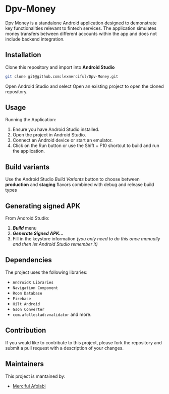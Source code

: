 # Dpv-Money
Dpv Money is a standalone Android application designed to demonstrate key functionalities relevant to fintech services. 
The application simulates money transfers between different accounts within the app and does not include backend integration. 


## Installation
Clone this repository and import into **Android Studio**
```bash
git clone git@github.com:lexmerciful/Dpv-Money.git
```
Open Android Studio and select Open an existing project to open the cloned repository.


## Usage
Running the Application:
1. Ensure you have Android Studio installed.
2. Open the project in Android Studio.
3. Connect an Android device or start an emulator.
4. Click on the Run button or use the Shift + F10 shortcut to build and run the application.


## Build variants
Use the Android Studio *Build Variants* button to choose between **production** and **staging** flavors combined with debug and release build types


## Generating signed APK
From Android Studio:
1. ***Build*** menu
2. ***Generate Signed APK...***
3. Fill in the keystore information *(you only need to do this once manually and then let Android Studio remember it)*


## Dependencies
The project uses the following libraries:
- `AndroidX Libraries`
- `Navigation Component`
- `Room Database`
- `Firebase`
- `Hilt Android`
- `Gson Converter`
- `com.afollestad:vvalidator` and more.


## Contribution
If you would like to contribute to this project, please fork the repository and submit a pull request with a description of your changes.


## Maintainers
This project is mantained by:
* [Merciful Afolabi](http://github.com/lexmerciful)
